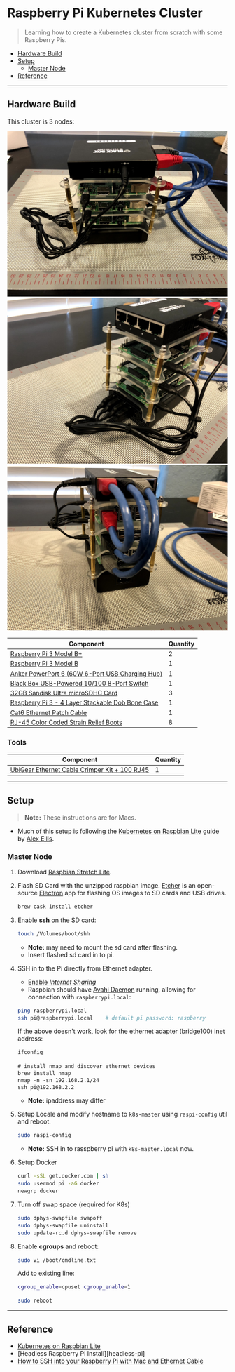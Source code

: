 # Raspberry Pi Kubernetes Cluster
>Learning how to create a Kubernetes cluster from scratch with some Raspberry Pis.

* [Hardware Build](#hardware-build)
* [Setup](#setup)
  * [Master Node](#master-node)
* [Reference](#reference)

---

## Hardware Build

This cluster is 3 nodes:

![Pi Cluster](images/pi-cluster-01.jpg)
![Pi Cluster](images/pi-cluster-02.jpg)
![Pi Cluster](images/pi-cluster-03.jpg)

Component | Quantity
--- | ---
[Raspberry Pi 3 Model B+][model-b+] | 2
[Raspberry Pi 3 Model B][model-b] | 1
[Anker PowerPort 6 (60W 6-Port USB Charging Hub)][powerport] | 1
[Black Box USB-Powered 10/100 8-Port Switch][eth-switch] | 1
[32GB Sandisk Ultra microSDHC Card][sandisk] | 3
[Raspberry Pi 3 - 4 Layer Stackable Dob Bone Case][pi-case] | 1
[Cat6 Ethernet Patch Cable][cat6-cable] | 1
[RJ-45 Color Coded Strain Relief Boots][rj45-boots] | 8

### Tools

Component | Quantity
--- | ---
[UbiGear Ethernet Cable Crimper Kit + 100 RJ45][cable-kit] | 1

---

## Setup

>__Note:__ These instructions are for Macs.

* Much of this setup is following the [Kubernetes on Raspbian Lite][k8s-raspbian] guide by [Alex Ellis][alex-ellis].

### Master Node

1. Download [Raspbian Stretch Lite][raspbian-download].
2. Flash SD Card with the unzipped raspbian image.
	[Etcher][etcher] is an open-source [Electron][electron] app for flashing OS
	images to SD cards and USB drives.

	```bash
	brew cask install etcher
	```
3. Enable __ssh__ on the SD card:
	```bash
	touch /Volumes/boot/shh
	```
	* __Note:__ may need to mount the sd card after flashing.
	* Insert flashed sd card in to pi.
4. SSH in to the Pi directly from Ethernet adapter.
	* [Enable _Internet Sharing_][ssh-mac-ethernet]
	* Raspbian should have [Avahi Daemon][avahi] running, allowing for
	  connection with `raspberrypi.local`:
	```bash
	ping raspberrypi.local
	ssh pi@raspberrypi.local    # default pi password: raspberry
	```
	If the above doesn't work, look for the ethernet adapter (bridge100) inet address:
	```
	ifconfig

	# install nmap and discover ethernet devices
	brew install nmap
	nmap -n -sn 192.168.2.1/24
	ssh pi@192.168.2.2
	```
	* __Note:__ ipaddress may differ
5. Setup Locale and modify hostname to `k8s-master` using `raspi-config` util and reboot.
	```bash
	sudo raspi-config
	```
	* __Note:__ SSH in to rasspberry pi with `k8s-master.local` now.
6. Setup Docker
	```bash
	curl -sSL get.docker.com | sh
	sudo usermod pi -aG docker
	newgrp docker
	```
7. Turn off swap space (required for K8s)
	```bash
	sudo dphys-swapfile swapoff
	sudo dphys-swapfile uninstall
	sudo update-rc.d dphys-swapfile remove
	```
8. Enable __cgroups__ and reboot:
	```bash
	sudo vi /boot/cmdline.txt
	```
	Add to existing line:
	```bash
	cgroup_enable=cpuset cgroup_enable=1
	```
	```bash
	sudo reboot
	```



---

## Reference

* [Kubernetes on Raspbian Lite][k8s-raspbian]
* [Headless Raspberry Pi Install][headless-pi]
* [How to SSH into your Raspberry Pi with Mac and Ethernet Cable][ssh-mac-ethernet]

[model-b+]:https://www.raspberrypi.org/products/raspberry-pi-3-model-b-plus/
[model-b]:https://www.raspberrypi.org/products/raspberry-pi-3-model-b/
[powerport]:http://a.co/d/g3Ii5Fr
[eth-switch]:http://a.co/d/9NnN8IS
[sandisk]:http://a.co/d/eC8fl8z
[pi-case]:http://a.co/d/gyPpKsa
[cat6-cable]:http://a.co/d/gOTcmWo
[rj45-boots]: http://a.co/d/ieb0iN0
[cable-kit]:http://a.co/d/jc7bpds
[alex-ellis]:https://gist.github.com/alexellis
[etcher]:https://etcher.io/
[electron]:https://electronjs.org/
[raspbian-download]:https://downloads.raspberrypi.org/raspbian_lite_latest
[avahi]:https://linux.die.net/man/8/avahi-daemon

[k8s-raspbian]:https://gist.github.com/alexellis/fdbc90de7691a1b9edb545c17da2d975
[headlaess-pi]:https://hackernoon.com/raspberry-pi-headless-install-462ccabd75d0
[ssh-mac-ethernet]:https://medium.com/@tzhenghao/how-to-ssh-into-your-raspberry-pi-with-a-mac-and-ethernet-cable-636a197d055
